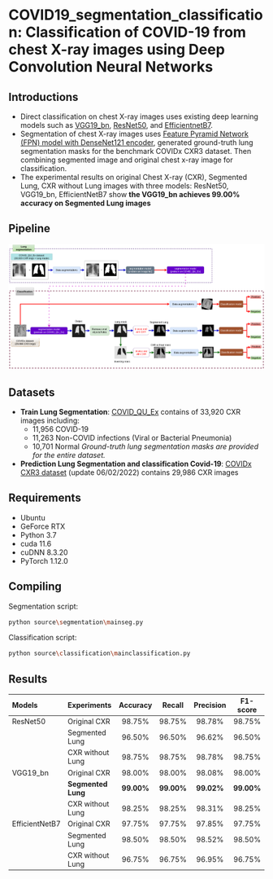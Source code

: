 # COVID19_segmentation_classification: Classification of COVID-19 from chest X-ray images using Deep Convolution Neural Networks
## Introductions
-  Direct classification on chest X-ray images uses existing deep learning models such as [VGG19_bn](https://arxiv.org/pdf/1409.1556.pdf), [ResNet50](https://www.cv-foundation.org/openaccess/content_cvpr_2016/papers/He_Deep_Residual_Learning_CVPR_2016_paper.pdf), and [EfficientnetB7](https://arxiv.org/pdf/1905.11946.pdf).
 - Segmentation of chest X-ray images uses [Feature Pyramid Network (FPN) model with DenseNet121 encoder](https://arxiv.org/pdf/1612.03144.pdf), generated ground-truth lung segmentation masks for the benchmark COVIDx CXR3 dataset. Then combining segmented image and original chest x-ray image for classification.
 - The experimental results on original Chest X-ray (CXR), Segmented Lung, CXR without Lung images with three models: ResNet50, VGG19_bn, EfficientNetB7 show **the VGG19_bn achieves 99.00% accuracy on Segmented Lung images** 
## Pipeline
![The pipeline of the segmentation-classification](https://github.com/loan1/COVID19-segmentation_classification/blob/main/images/pipeline.png)
## Datasets
- **Train Lung Segmentation**: [COVID_QU_Ex](https://www.sciencedirect.com/science/article/pii/S0010482521007964) contains of 33,920 CXR images including:
  - 11,956 COVID-19
  - 11,263 Non-COVID infections (Viral or Bacterial Pneumonia)
  - 10,701 Normal 
*Ground-truth lung segmentation masks are provided for the entire dataset.*
- **Prediction Lung Segmentation and classification Covid-19**: [COVIDx CXR3 dataset](https://www.nature.com/articles/s41598-020-76550-z) (update 06/02/2022) contains 29,986 CXR images
## Requirements
- Ubuntu
- GeForce RTX
- Python 3.7
- cuda 11.6
- cuDNN 8.3.20
- PyTorch 1.12.0
## Compiling
Segmentation script:
```bash
python source\segmentation\mainseg.py
```
Classification script:
```bash
python source\classification\mainclassification.py
```
## Results
| **Models**      | **Experiments**     | **Accuracy** |  **Recall** | **Precision** | **F1-score** |
|:-------|:---------|:---------:|:-------:|:---------:|:---------:|
| ResNet50        | Original CXR     | 98.75%     | 98.75%  | 98.78%    | 98.75%|
|               | Segmented Lung   | 96.50%     | 96.50%  | 96.62%    | 96.50%|
|              | CXR without Lung | 98.75%     | 98.75%  | 98.78%    | 98.75%|
| VGG19_bn        | Original CXR     | 98.00%     | 98.00%  | 98.08%    | 98.00%|
|                | **Segmented Lung**  | **99.00%**     | **99.00%**  | **99.02%**    | **99.00%**|
|                | CXR without Lung | 98.25%     | 98.25%  | 98.31%    | 98.25%|
| EfficientNetB7  | Original CXR     | 97.75%     | 97.75%  | 97.85%    | 97.75%|
|                | Segmented Lung   | 98.50%     | 98.50%  | 98.52%    | 98.50%|
|                | CXR without Lung | 96.75%     | 96.75%  | 96.95%    | 96.75%|
     
